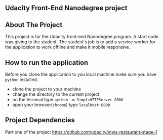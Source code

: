 ## Udacity Front-End Nanodegree project

## About The Project

This project is for the Udacity front-end Nanodegree program. A start code was giving to the student. The student's job is to add a service worker for the application to work offline and make it mobile responsive.

## How to run the application
Before you clone the application to you local machine make sure you have `python` installed.

* clone the project to your machine
* change the directory to the current project
* on the terminal type `python -m SimpleHTTPServer 8000`
* open your browser(`chrome`) type `localhost:8000`

## Project Dependencies
Part one of the project https://github.com/udacity/mws-restaurant-stage-1
